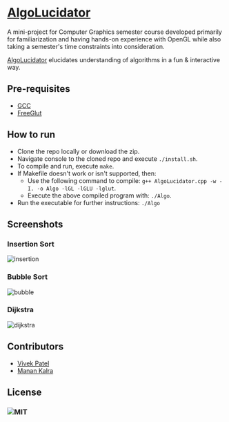 # **[AlgoLucidator](https://goo.gl/w0qlQf)**

A mini-project for Computer Graphics semester course developed primarily for familiarization and having hands-on experience with OpenGL while also taking a semester's time constraints into consideration.

[AlgoLucidator](https://goo.gl/w0qlQf) elucidates understanding of algorithms in a fun & interactive way.


## Pre-requisites

* [GCC](https://gnu.gcc.org)
* [FreeGlut](https://freeglut.sourceforge.net)

## How to run

* Clone the repo locally or download the zip.
* Navigate console to the cloned repo and execute `./install.sh`.
* To compile and run, execute `make`.
* If Makefile doesn't work or isn't supported, then:
	* Use the following command to compile: `g++ AlgoLucidator.cpp -w -I. -o Algo -lGL -lGLU -lglut`.
	* Execute the above compiled program with: `./Algo`. 
* Run the executable for further instructions: `./Algo` 
 
## Screenshots
### Insertion Sort
![insertion](https://cloud.githubusercontent.com/assets/12759088/26484489/0f3ca7e0-4210-11e7-8773-2f3da6777545.jpg)
### Bubble Sort
![bubble](https://cloud.githubusercontent.com/assets/12759088/26484488/0f38c030-4210-11e7-8e60-b5143c8787b4.jpg)
### Dijkstra
![dijkstra](https://cloud.githubusercontent.com/assets/12759088/26484490/0f3c9ef8-4210-11e7-9d0d-8b253aa77033.jpg)

## Contributors

* [Vivek Patel](https://github.com/Necrote) 
* [Manan Kalra](https://github.com/manankalra) 

## License

### ![MIT](https://github.com/manankalra/AlgoLucidator/blob/master/LICENSE)
